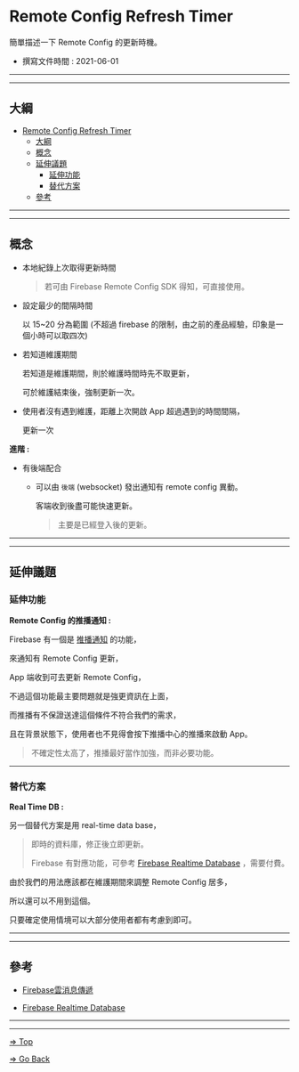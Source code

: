 # Remote Config Refresh Timer

簡單描述一下 Remote Config 的更新時機。

- 撰寫文件時間 : 2021-06-01

---
---

## 大綱

- [Remote Config Refresh Timer](#remote-config-refresh-timer)
  - [大綱](#大綱)
  - [概念](#概念)
  - [延伸議題](#延伸議題)
    - [延伸功能](#延伸功能)
    - [替代方案](#替代方案)
  - [參考](#參考)

---
---

## 概念

- 本地紀錄上次取得更新時間

  > 若可由 Firebase Remote Config SDK 得知，可直接使用。

- 設定最少的間隔時間

  以 15~20 分為範圍 (不超過 firebase 的限制，由之前的產品經驗，印象是一個小時可以取四次)

- 若知道維護期間

  若知道是維護期間，則於維護時間時先不取更新，

  可於維護結束後，強制更新一次。

- 使用者沒有遇到維護，距離上次開啟 App 超過遇到的時間間隔，

  更新一次

**進階 :**

- 有後端配合

  - 可以由 `後端` (websocket) 發出通知有 remote config 異動。

    客端收到後盡可能快速更新。

    > 主要是已經登入後的更新。

---
---

## 延伸議題

### 延伸功能

**Remote Config 的推播通知 :**

Firebase 有一個是 [推播通知][Firebase雲消息傳遞] 的功能，

來通知有 Remote Config 更新，

App 端收到可去更新 Remote Config，

不過這個功能最主要問題就是強更資訊在上面，

而推播有不保證送達這個條件不符合我們的需求，

且在背景狀態下，使用者也不見得會按下推播中心的推播來啟動 App。

> 不確定性太高了，推播最好當作加強，而非必要功能。

---

### 替代方案

**Real Time DB :**

另一個替代方案是用 real-time data base，

> 即時的資料庫，修正後立即更新。
>
> Firebase 有對應功能，可參考 [Firebase Realtime Database] ，需要付費。

由於我們的用法應該都在維護期間來調整 Remote Config 居多，

所以還可以不用到這個。

只要確定使用情境可以大部分使用者都有考慮到即可。

---
---

## 參考

- [Firebase雲消息傳遞]

- [Firebase Realtime Database]

<!-- 連結設定 -->
[Firebase雲消息傳遞]: https://firebase.google.com/docs/cloud-messaging

[Firebase Realtime Database]: https://firebase.google.com/docs/database

---
---

[=> Top](#remote-config-refresh-timer)

[=> Go Back](../README.md)
